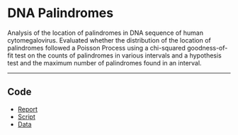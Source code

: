 # DNA Palindromes
Analysis of the location of palindromes in DNA sequence of human cytomegalovirus. Evaluated whether the distribution of the location of palindromes followed a Poisson Process using a chi-squared goodness-of-fit test on the counts of palindromes in various intervals and a hypothesis test and the maximum number of palindromes found in an interval. 

-----

## Code

- [Report](dna_palindromes.md)
- [Script](dna_palindromes_script.R)
- [Data](hcmv.data)
